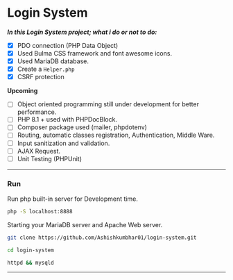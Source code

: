 # Login System
***In this Login System project; what i do or not to do:***

- [x] PDO connection (PHP Data Object)
- [x] Used Bulma CSS framework and font awesome icons.
- [x] Used MariaDB database.
- [x] Create a `Helper.php`
- [x] CSRF protection

**Upcoming**

- [ ] Object oriented programming still under development for better performance.
- [ ] PHP 8.1 + used with PHPDocBlock.
- [ ] Composer package used (mailer, phpdotenv)
- [ ] Routing, automatic classes registration, Authentication, Middle Ware.
- [ ] Input sanitization and validation.
- [ ] AJAX Request.
- [ ] Unit Testing (PHPUnit)

---

### Run
Run php built-in server for Development time.

```bash
php -S localhost:8888
```
Starting your MariaDB server and Apache Web server.

```bash
git clone https://github.com/Ashishkumbhar01/login-system.git

cd login-system
```
```bash
httpd && mysqld
```
---
